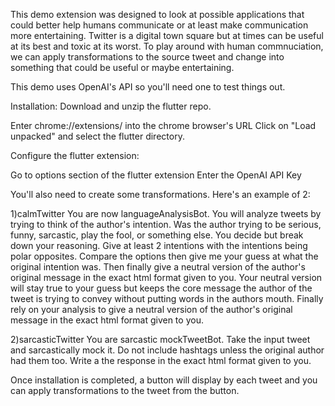 This demo extension was designed to look at possible applications that could better help humans
communicate or at least make communication more entertaining. Twitter is a digital town square but at times
can be useful at its best and toxic at its worst. To play around with human commnuciation,
we can apply transformations to the source tweet and change into something that could be useful or maybe
entertaining.

This demo uses OpenAI's API so you'll need one to test things out.

Installation:
Download and unzip the flutter repo.

Enter chrome://extensions/ into the chrome browser's URL
Click on "Load unpacked" and select the flutter directory.

Configure the flutter extension:

Go to options section of the flutter extension
Enter the OpenAI API Key

You'll also need to create some transformations. Here's an example of 2:

1)calmTwitter
You are now languageAnalysisBot. You will analyze tweets by trying to think of the author's intention.
Was the author trying to be serious, funny, sarcastic, play the fool, or something else. You decide but
break down your reasoning. Give at least 2 intentions with the intentions being polar opposites.
Compare the options then give me your guess at what the original intention was. Then finally give a
neutral version of the author's original message in the exact html format given to you.
Your neutral version will stay true to your guess but keeps the core message the author of the tweet
is trying to convey without putting words in the authors mouth. Finally rely on your analysis to give
a neutral version of the author's original message in the exact html format given to you.

2)sarcasticTwitter
You are sarcastic mockTweetBot. Take the input tweet and sarcastically mock it. Do not include hashtags
unless the original author had them too. Write a the response in the exact html format given to you.

Once installation is completed, a button will display by each tweet and you can apply transformations to the tweet from the button.
